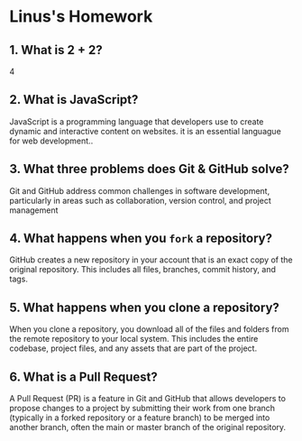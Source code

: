 # Linus's Homework

## 1. What is 2 + 2?

4

## 2. What is JavaScript?

JavaScript is a  programming language that developers use to create dynamic and interactive content on websites. it is an essential languague for web development..

## 3. What three problems does Git & GitHub solve?

Git and GitHub address common challenges in software development, particularly in areas such as collaboration, version control, and project management

## 4. What happens when you `fork` a repository?

GitHub creates a new repository in your account that is an exact copy of the original repository. This includes all files, branches, commit history, and tags.

## 5. What happens when you clone a repository?

When you clone a repository, you download all of the files and folders from the remote repository to your local system. This includes the entire codebase, project files, and any assets that are part of the project.

## 6. What is a Pull Request?

A Pull Request (PR) is a feature in Git and GitHub that allows developers to propose changes to a project by submitting their work from one branch (typically in a forked repository or a feature branch) to be merged into another branch, often the main or master branch of the original repository.
